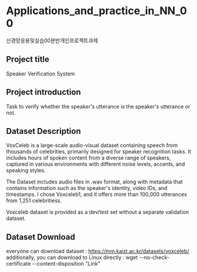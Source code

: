 # Applications_and_practice_in_NN_00
신경망응용및실습00분반개인프로젝트과제

## Project title
Speaker Verification System
## Project introduction
Task to verify whether the speaker's utterance is the speaker's utterance or not.
## Dataset Description
VoxCeleb is a large-scale audio-visual dataset containing speech from thousands of celebrities, primarily designed for speaker recognition tasks.
It includes hours of spoken content from a diverse range of speakers, captured in various environments with different noise levels, accents, and speaking styles.

The Dataset includes audio files in .wav format, along with metadata that contains information such as the speaker's identity, video IDs, and timestamps.
I chose Voxceleb1, and it offers more than 100,000 utterances from 1,251 celebritiess.

Voxceleb dataset is provided as a dev/test set without a separate validation dataset.
## Dataset Download
everyone can download dataset : https://mm.kaist.ac.kr/datasets/voxceleb/
additionally, you can download to Linux directly : wget --no-check-certificate --content-disposition "Link"
